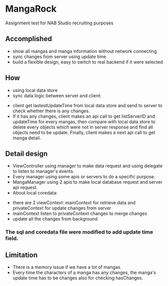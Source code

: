 # MangaRock

Assignment test for NAB Studio recruiting purposes

## Accomplished

- show all mangas and manga information without network connecting
- sync changes from server using update time
- build a flexible design, easy to switch to real backend if it were selected

## How

* using local data store
* sync data logic between server and client:
- client get lastestUpdateTime from local data store and send to server to check whether there is any changes.
- If it has any changes, client makes an api call to get listServerID and updateTime for every mangas, then compare with local data store to delete every objects which were not in server response and find all objects need to be update. Finally, client makes a next api call to get manga detail.

## Detail design

* ViewController using manager to make data request and using delegate to listen to manager's events.
* Every manager using some apis or servers to do a specific purpose.
* MangaManager using 2 apis to make local database request and server api request.
* About local coredata:
- there are 2 viewContext: mainContext for retrieve data and privateContext for update changes from server
- mainContext listen to privateContext changes to merge changes
- update all the changes from background

### The sql and coredata file were modified to add update time field.

## Limitation
- There is a memory issue if we have a lot of mangas.
- Every time the characters of a manga has any changes, the manga's update time has to be changes also for checking hasChanges.
